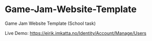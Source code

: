 # Game-Jam-Website-Template
Game Jam Website Template (School task)

Live Demo: https://eirik.imkatta.no/Identity/Account/Manage/Users

